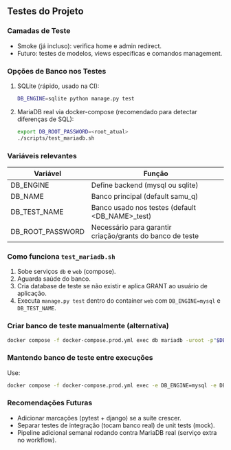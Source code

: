 ## Testes do Projeto

### Camadas de Teste
- Smoke (já incluso): verifica home e admin redirect.
- Futuro: testes de modelos, views específicas e comandos management.

### Opções de Banco nos Testes
1. SQLite (rápido, usado na CI):
   ```bash
   DB_ENGINE=sqlite python manage.py test
   ```
2. MariaDB real via docker-compose (recomendado para detectar diferenças de SQL):
   ```bash
   export DB_ROOT_PASSWORD=<root_atual>
   ./scripts/test_mariadb.sh
   ```

### Variáveis relevantes
| Variável | Função |
|----------|--------|
| DB_ENGINE | Define backend (mysql ou sqlite) |
| DB_NAME | Banco principal (default samu_q) |
| DB_TEST_NAME | Banco usado nos testes (default <DB_NAME>_test) |
| DB_ROOT_PASSWORD | Necessário para garantir criação/grants do banco de teste |

### Como funciona `test_mariadb.sh`
1. Sobe serviços `db` e `web` (compose).
2. Aguarda saúde do banco.
3. Cria database de teste se não existir e aplica GRANT ao usuário de aplicação.
4. Executa `manage.py test` dentro do container `web` com `DB_ENGINE=mysql` e `DB_TEST_NAME`.

### Criar banco de teste manualmente (alternativa)
```bash
docker compose -f docker-compose.prod.yml exec db mariadb -uroot -p"$DB_ROOT_PASSWORD" -e "CREATE DATABASE IF NOT EXISTS samu_q_test CHARACTER SET utf8mb4 COLLATE utf8mb4_unicode_ci; GRANT ALL PRIVILEGES ON samu_q_test.* TO 'samu_q'@'%'; FLUSH PRIVILEGES;"
```

### Mantendo banco de teste entre execuções
Use:
```bash
docker compose -f docker-compose.prod.yml exec -e DB_ENGINE=mysql -e DB_TEST_NAME=samu_q_test web python manage.py test --keepdb
```

### Recomendações Futuras
- Adicionar marcações (pytest + django) se a suíte crescer.
- Separar testes de integração (tocam banco real) de unit tests (mock). 
- Pipeline adicional semanal rodando contra MariaDB real (serviço extra no workflow). 
